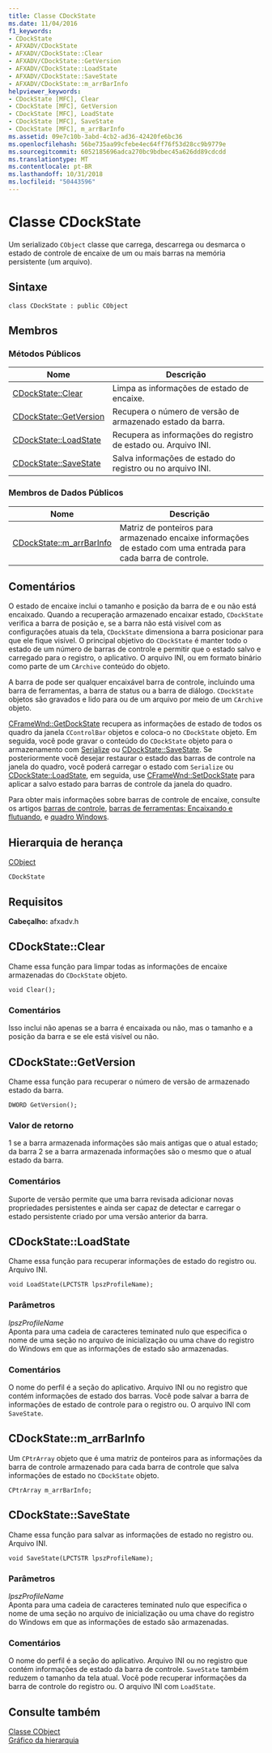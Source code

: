 ```yaml
---
title: Classe CDockState
ms.date: 11/04/2016
f1_keywords:
- CDockState
- AFXADV/CDockState
- AFXADV/CDockState::Clear
- AFXADV/CDockState::GetVersion
- AFXADV/CDockState::LoadState
- AFXADV/CDockState::SaveState
- AFXADV/CDockState::m_arrBarInfo
helpviewer_keywords:
- CDockState [MFC], Clear
- CDockState [MFC], GetVersion
- CDockState [MFC], LoadState
- CDockState [MFC], SaveState
- CDockState [MFC], m_arrBarInfo
ms.assetid: 09e7c10b-3abd-4cb2-ad36-42420fe6bc36
ms.openlocfilehash: 56be735aa99cfebe4ec64ff76f53d28cc9b9779e
ms.sourcegitcommit: 6052185696adca270bc9bdbec45a626dd89cdcdd
ms.translationtype: MT
ms.contentlocale: pt-BR
ms.lasthandoff: 10/31/2018
ms.locfileid: "50443596"
---
```

# <a name="cdockstate-class"></a>Classe CDockState

Um serializado `CObject` classe que carrega, descarrega ou desmarca o estado de controle de encaixe de um ou mais barras na memória persistente (um arquivo).

## <a name="syntax"></a>Sintaxe

```
class CDockState : public CObject
```

## <a name="members"></a>Membros

### <a name="public-methods"></a>Métodos Públicos

|Nome|Descrição|
|----------|-----------------|
|[CDockState::Clear](#clear)|Limpa as informações de estado de encaixe.|
|[CDockState::GetVersion](#getversion)|Recupera o número de versão de armazenado estado da barra.|
|[CDockState::LoadState](#loadstate)|Recupera as informações do registro de estado ou. Arquivo INI.|
|[CDockState::SaveState](#savestate)|Salva informações de estado do registro ou no arquivo INI.|

### <a name="public-data-members"></a>Membros de Dados Públicos

|Nome|Descrição|
|----------|-----------------|
|[CDockState::m_arrBarInfo](#m_arrbarinfo)|Matriz de ponteiros para armazenado encaixe informações de estado com uma entrada para cada barra de controle.|

## <a name="remarks"></a>Comentários

O estado de encaixe inclui o tamanho e posição da barra de e ou não está encaixado. Quando a recuperação armazenado encaixar estado, `CDockState` verifica a barra de posição e, se a barra não está visível com as configurações atuais da tela, `CDockState` dimensiona a barra posicionar para que ele fique visível. O principal objetivo do `CDockState` é manter todo o estado de um número de barras de controle e permitir que o estado salvo e carregado para o registro, o aplicativo. O arquivo INI, ou em formato binário como parte de um `CArchive` conteúdo do objeto.

A barra de pode ser qualquer encaixável barra de controle, incluindo uma barra de ferramentas, a barra de status ou a barra de diálogo. `CDockState` objetos são gravados e lido para ou de um arquivo por meio de um `CArchive` objeto.

[CFrameWnd::GetDockState](../../mfc/reference/cframewnd-class.md#getdockstate) recupera as informações de estado de todos os quadro da janela `CControlBar` objetos e coloca-o no `CDockState` objeto. Em seguida, você pode gravar o conteúdo do `CDockState` objeto para o armazenamento com [Serialize](../../mfc/reference/cobject-class.md#serialize) ou [CDockState::SaveState](#savestate). Se posteriormente você desejar restaurar o estado das barras de controle na janela do quadro, você poderá carregar o estado com `Serialize` ou [CDockState::LoadState](#loadstate), em seguida, use [CFrameWnd::SetDockState](../../mfc/reference/cframewnd-class.md#setdockstate) para aplicar a salvo estado para barras de controle da janela do quadro.

Para obter mais informações sobre barras de controle de encaixe, consulte os artigos [barras de controle](../../mfc/control-bars.md), [barras de ferramentas: Encaixando e flutuando](../../mfc/docking-and-floating-toolbars.md), e [quadro Windows](../../mfc/frame-windows.md).

## <a name="inheritance-hierarchy"></a>Hierarquia de herança

[CObject](../../mfc/reference/cobject-class.md)

`CDockState`

## <a name="requirements"></a>Requisitos

**Cabeçalho:** afxadv.h

##  <a name="clear"></a>  CDockState::Clear

Chame essa função para limpar todas as informações de encaixe armazenadas do `CDockState` objeto.

```
void Clear();
```

### <a name="remarks"></a>Comentários

Isso inclui não apenas se a barra é encaixada ou não, mas o tamanho e a posição da barra e se ele está visível ou não.

##  <a name="getversion"></a>  CDockState::GetVersion

Chame essa função para recuperar o número de versão de armazenado estado da barra.

```
DWORD GetVersion();
```

### <a name="return-value"></a>Valor de retorno

1 se a barra armazenada informações são mais antigas que o atual estado; da barra 2 se a barra armazenada informações são o mesmo que o atual estado da barra.

### <a name="remarks"></a>Comentários

Suporte de versão permite que uma barra revisada adicionar novas propriedades persistentes e ainda ser capaz de detectar e carregar o estado persistente criado por uma versão anterior da barra.

##  <a name="loadstate"></a>  CDockState::LoadState

Chame essa função para recuperar informações de estado do registro ou. Arquivo INI.

```
void LoadState(LPCTSTR lpszProfileName);
```

### <a name="parameters"></a>Parâmetros

*lpszProfileName*<br/>
Aponta para uma cadeia de caracteres teminated nulo que especifica o nome de uma seção no arquivo de inicialização ou uma chave do registro do Windows em que as informações de estado são armazenadas.

### <a name="remarks"></a>Comentários

O nome do perfil é a seção do aplicativo. Arquivo INI ou no registro que contém informações de estado dos barras. Você pode salvar a barra de informações de estado de controle para o registro ou. O arquivo INI com `SaveState`.

##  <a name="m_arrbarinfo"></a>  CDockState::m_arrBarInfo

Um `CPtrArray` objeto que é uma matriz de ponteiros para as informações da barra de controle armazenado para cada barra de controle que salva informações de estado no `CDockState` objeto.

```
CPtrArray m_arrBarInfo;
```

##  <a name="savestate"></a>  CDockState::SaveState

Chame essa função para salvar as informações de estado no registro ou. Arquivo INI.

```
void SaveState(LPCTSTR lpszProfileName);
```

### <a name="parameters"></a>Parâmetros

*lpszProfileName*<br/>
Aponta para uma cadeia de caracteres teminated nulo que especifica o nome de uma seção no arquivo de inicialização ou uma chave do registro do Windows em que as informações de estado são armazenadas.

### <a name="remarks"></a>Comentários

O nome do perfil é a seção do aplicativo. Arquivo INI ou no registro que contém informações de estado da barra de controle. `SaveState` também reduzem o tamanho da tela atual. Você pode recuperar informações da barra de controle do registro ou. O arquivo INI com `LoadState`.

## <a name="see-also"></a>Consulte também

[Classe CObject](../../mfc/reference/cobject-class.md)<br/>
[Gráfico da hierarquia](../../mfc/hierarchy-chart.md)

